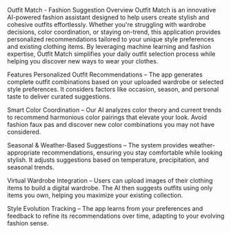 Outfit Match - Fashion Suggestion Overview Outfit Match is an innovative AI-powered fashion assistant designed to help users create stylish and cohesive outfits effortlessly. Whether you're struggling with wardrobe decisions, color coordination, or staying on-trend, this application provides personalized recommendations tailored to your unique style preferences and existing clothing items. By leveraging machine learning and fashion expertise, Outfit Match simplifies your daily outfit selection process while helping you discover new ways to wear your clothes.

Features Personalized Outfit Recommendations – The app generates complete outfit combinations based on your uploaded wardrobe or selected style preferences. It considers factors like occasion, season, and personal taste to deliver curated suggestions.

Smart Color Coordination – Our AI analyzes color theory and current trends to recommend harmonious color pairings that elevate your look. Avoid fashion faux pas and discover new color combinations you may not have considered.

Seasonal & Weather-Based Suggestions – The system provides weather-appropriate recommendations, ensuring you stay comfortable while looking stylish. It adjusts suggestions based on temperature, precipitation, and seasonal trends.

Virtual Wardrobe Integration – Users can upload images of their clothing items to build a digital wardrobe. The AI then suggests outfits using only items you own, helping you maximize your existing collection.

Style Evolution Tracking – The app learns from your preferences and feedback to refine its recommendations over time, adapting to your evolving fashion sense.
